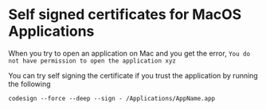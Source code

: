 # Self signed certificates for MacOS Applications

When you try to open an application on Mac and you get the error, `You do not have permission to open the application xyz` 

You can try self signing the certificate if you trust the application by running the following

`codesign --force --deep --sign - /Applications/AppName.app`